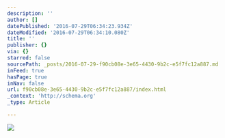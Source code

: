 ```yaml
---
description: ''
author: []
datePublished: '2016-07-29T06:34:23.934Z'
dateModified: '2016-07-29T06:34:10.080Z'
title: ''
publisher: {}
via: {}
starred: false
sourcePath: _posts/2016-07-29-f90cb08e-3e65-4430-9b2c-e5f7fc12a887.md
inFeed: true
hasPage: true
inNav: false
url: f90cb08e-3e65-4430-9b2c-e5f7fc12a887/index.html
_context: 'http://schema.org'
_type: Article

---
```

![](https://the-grid-user-content.s3-us-west-2.amazonaws.com/e4e514ee-e0d9-4d35-85ff-511a23f3b6f8.jpg)